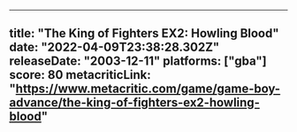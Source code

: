 
---
title: "The King of Fighters EX2: Howling Blood"
date: "2022-04-09T23:38:28.302Z"
releaseDate: "2003-12-11"
platforms: ["gba"]
score: 80
metacriticLink: "https://www.metacritic.com/game/game-boy-advance/the-king-of-fighters-ex2-howling-blood"
---
